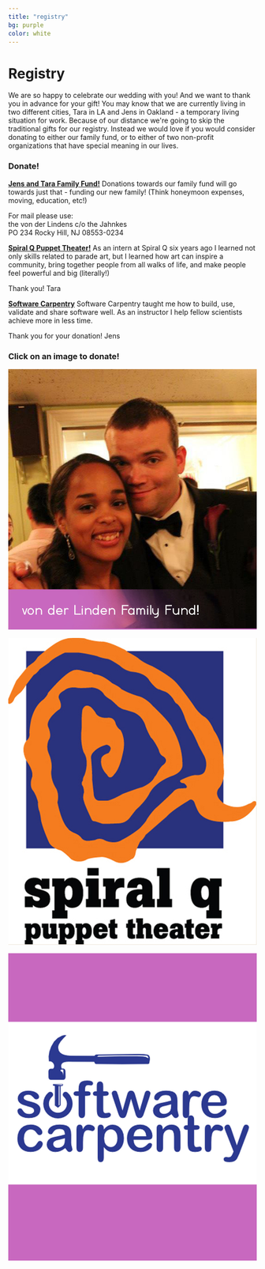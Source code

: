 ```yaml
---
title: "registry"
bg: purple
color: white
---
```


# Registry



We are so happy to celebrate our wedding with you! And we want to thank you in advance for your gift! You may know that we are currently living in two different cities, Tara in LA and Jens in Oakland - a temporary living situation for work. Because of our distance we're going to skip the traditional gifts for our registry. Instead we would love if you would consider donating to either our family fund, or to either of two non-profit organizations that have special meaning in our lives.




### Donate!



[**Jens and Tara Family Fund!**](http://paypal.me/taraandjens)
Donations towards our family fund will go towards just that - funding our new family!
(Think honeymoon expenses, moving, education, etc!)

For mail please use:  
the von der Lindens c/o the Jahnkes  
PO 234
Rocky Hill, NJ 08553-0234

[**Spiral Q Puppet Theater!**](http://www.spiralq.org/)
As an intern at Spiral Q six years ago I learned not only skills related to parade art,
but I learned how art can inspire a community, bring together people from all walks of life,
and make people feel powerful and big (literally!)

Thank you!
Tara


[**Software Carpentry**](http://software-carpentry.org/)
Software Carpentry taught me how to build, use, validate and share software well.
As an instructor I help fellow scientists achieve more in less time.

Thank you for your donation!
Jens



### Click on an image to donate!


<div>
<a href= "http://paypal.me/taraandjens"><img class="row small column" src="img/logos/family_fund.jpg"/></a>

<a href= "https://donatenow.networkforgood.org/taraandjenswedding"><img class="row small column" src="img/logos/spiralq_formatted.jpg"></a>


<a href= "https://www.flipcause.com/secure/cause_pdetails/NDQwNQ=="><img class="row small column" src="img/logos/software_carpentry_formatted.jpg"></a>
</div>


<!--
<div>
<img class="row small column" src="img/logos/family_fund.jpg">

<img class="row small column"  src="img/logos/spiralq.jpg">](https://donatenow.networkforgood.org/qdonate?code=C2C2012)


[<img class="row small column"  src="img/logos/software_carpentry.png">](https://www.paypal.com/us/cgi-bin/webscr?cmd=_flow&SESSION=s7XZ1Qq2oEAyKfid9zRfJCFpxPqZDtDitBzqj7DcUQkKxvu4FVmnY6v4g8K&dispatch=5885d80a13c0db1f8e263663d3faee8d0b9dcb01a9b6dc564e45f62871326a5e)
</div>

 -->









<!--
## Jens and Tara Family Fund!
Our family funds will do just that - fund our new family!
Thank you for your donation!

Tara and Jens
<div>
<img src="img/us/dressed_up3.jpg" align="middle" />
</div>


## Spiral Q Puppet Theater
As an intern at Spiral Q six years ago I learned not only skills related to parade art, but I learned how art can inspire a community, bring together people from all walks of life, and make people feel powerful and big (literally!)

Thank you for your donation!
Tara
<div>
<img src="img/logos/spiralq.jpg" align="middle" />
</div>


## Software Carpentry
Software Carpentry taught me how to build, use, validate and share software well.
As an instructor I help fellow scientists achieve more in less time.   

Thank you for your donation!
Jens
<div>
<img src="img/logos/software_carpentry.png" align="middle" />
</div>
 -->
